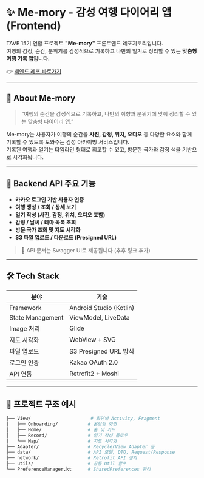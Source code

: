 # ✨ Me-mory - 감성 여행 다이어리 앱 (Frontend)

TAVE 15기 연합 프로젝트 **"Me-mory"** 프론트엔드 레포지토리입니다.  
여행의 감정, 순간, 분위기를 감성적으로 기록하고 나만의 일기로 정리할 수 있는 **맞춤형 여행 기록 앱**입니다.  

👉 [백엔드 레포 바로가기](https://github.com/TeamZim/Zim_android)  

---

## 📱 About Me-mory

> “여행의 순간을 감성적으로 기록하고, 나만의 취향과 분위기에 맞춰 정리할 수 있는 맞춤형 다이어리 앱.”

Me-mory는 사용자가 여행의 순간을 **사진, 감정, 위치, 오디오** 등 다양한 요소와 함께 기록할 수 있도록 도와주는 감성 아카이빙 서비스입니다.  
기록된 여행과 일기는 타임라인 형태로 회고할 수 있고, 방문한 국가와 감정 색을 기반으로 시각화됩니다.

---

## 🔗 Backend API 주요 기능

- **카카오 로그인 기반 사용자 인증**
- **여행 생성 / 조회 / 상세 보기**
- **일기 작성 (사진, 감정, 위치, 오디오 포함)**
- **감정 / 날씨 / 테마 목록 조회**
- **방문 국가 조회 및 지도 시각화**
- **S3 파일 업로드 / 다운로드 (Presigned URL)**

> 📎 API 문서는 Swagger UI로 제공됩니다 (추후 링크 추가)

---

## 🛠 Tech Stack

| 분야 | 기술 |
|------|------|
| Framework | Android Studio (Kotlin) |
| State Management | ViewModel, LiveData |
| Image 처리 | Glide |
| 지도 시각화 | WebView + SVG |
| 파일 업로드 | S3 Presigned URL 방식 |
| 로그인 인증 | Kakao OAuth 2.0 |
| API 연동 | Retrofit2 + Moshi |

---

## 📂 프로젝트 구조 예시

```bash
├── View/                      # 화면별 Activity, Fragment
│   ├── Onboarding/           # 온보딩 화면
│   ├── Home/                 # 홈 및 카드
│   ├── Record/               # 일기 작성 플로우
│   └── Map/                  # 지도 시각화
├── Adapter/                  # RecyclerView Adapter 등
├── data/                     # API 모델, DTO, Request/Response
├── network/                  # Retrofit API 정의
├── utils/                    # 공통 Util 함수
└── PreferenceManager.kt      # SharedPreferences 관리
